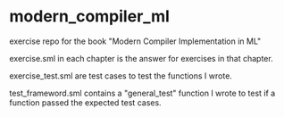 # modern_compiler_ml
exercise repo for the book "Modern Compiler Implementation in ML"

exercise.sml in each chapter is the answer for exercises in that chapter.

exercise_test.sml are test cases to test the functions I wrote.

test_frameword.sml contains a "general_test" function I wrote to test if a function passed the expected test cases.


